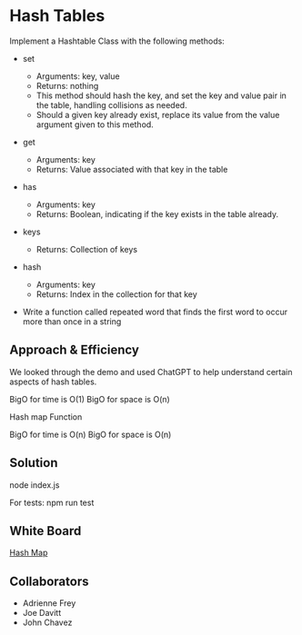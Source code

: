 # Hash Tables

Implement a Hashtable Class with the following methods:

- set
  - Arguments: key, value
  - Returns: nothing
  - This method should hash the key, and set the key and value pair in the table, handling collisions as needed.
  - Should a given key already exist, replace its value from the value argument given to this method.
- get
  - Arguments: key
  - Returns: Value associated with that key in the table
- has
  - Arguments: key
  - Returns: Boolean, indicating if the key exists in the table already.
- keys
  - Returns: Collection of keys
- hash
  - Arguments: key
  - Returns: Index in the collection for that key

- Write a function called repeated word that finds the first word to occur more than once in a string

## Approach & Efficiency

We looked through the demo and used ChatGPT to help understand certain aspects of hash tables.

BigO for time is O(1)
BigO for space is O(n)

Hash map Function

BigO for time is O(n)
BigO for space is O(n)

## Solution

node index.js

For tests: npm run test

## White Board

[Hash Map](../assets/code-challenge-31.PNG)

## Collaborators

- Adrienne Frey
- Joe Davitt
- John Chavez
